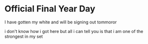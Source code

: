 # Official Final Year Day

I have gotten my white and 
will be signing out tommoror

i don't know how i got here
but all i can tell you is that i am one of the 
strongest in my set

